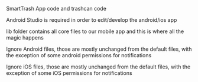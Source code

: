 SmartTrash App code and trashcan code

Android Studio is required in order to edit/develop the android/ios app

lib folder contains all core files to our mobile app and this is where all the magic happens

Ignore Android files, those are mostly unchanged from the default files, with the exception of some android permissions for notifications

Ignore iOS files, those are mostly unchanged from the default files, with the exception of some iOS permissions for notifications


